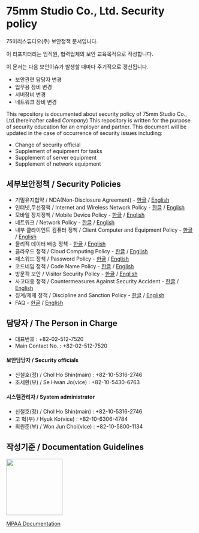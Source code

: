 # 75mm Studio Co., Ltd. Security policy

75미리스튜디오(주) 보안정책 문서입니다.

이 리포지터리는 임직원, 협력업체의 보안 교육목적으로 작성합니다.

이 문서는 다음 보안이슈가 발생할 때마다 주기적으로 갱신됩니다.
- 보안관련 담당자 변경
- 업무용 장비 변경
- 서버장비 변경
- 네트워크 장비 변경


This repository is documented about security policy of 75mm Studio Co., Ltd.(hereinafter called *Company*) This repository is written for the purpose of security education for an employer and partner. This document will be updated in the case of occurrence of security issues including:
- Change of security official
- Supplement of equipment for tasks
- Supplement of server equipment
- Supplement of network equipment

## 세부보안정책 / Security Policies
- 기밀유지협약 / NDA(Non-Disclosure Agreement) - [한글](docs/nda.md) / [English](docs/nda_eng.md)
- 인터넷,무선정책 / Internet and Wireless Network Policy - [한글](docs/internet.md) / [English](docs/internet_eng.md)
- 모바일 장치정책 / Mobile Device Policy - [한글](docs/mobile.md) / [English](docs/mobile_eng.md)
- 네트워크 / Network Policy - [한글](docs/network.md) / [English](docs/network_eng.md)
- 내부 클라이언트 컴퓨터 정책 / Client Computer and Equipment Policy - [한글](docs/clientpc.md) / [English](docs/clientpc_eng.md)
- 물리적 데이터 배송 정책 - [한글](docs/data_transfer_information.md) / [English](docs/data_transfer_information_eng.md)
- 클라우드 정책 / Cloud Computing Policy - [한글](docs/cloud.md) / [English](docs/cloud_eng.md)
- 패스워드 정책 / Password Policy - [한글](docs/password.md) / [English](docs/password_eng.md)
- 코드네임 정책 / Code Name Policy - [한글](docs/codename.md) / [English](docs/codename_eng.md)
- 방문객 보안 / Visitor Security Policy - [한글](docs/guest.md) / [English](docs/guest_eng.md)
- 사고대응 정책 / Countermeasures Against Security Accident - [한글](docs/security_incident_response.md) / [English](docs/security_incident_response_eng.md)
- 징계/제재 정책 / Discipline and Sanction Policy - [한글](docs/security_disciplinary_action.md) / [English](docs/security_disciplinary_action_eng.md)
- FAQ - [한글](docs/qna.md) / [English](docs/qna_eng.md)

## 담당자 / The Person in Charge
- 대표번호 : +82-02-512-7520
- Main Contact No. : +82-02-512-7520

#### 보안담당자 / Security officials
- 신철호(정) / Chol Ho Shin(main) : +82-10-5316-2746
- 조세환(부) / Se Hwan Jo(vice) : +82-10-5430-6763

#### 시스템관리자 / System administrator
- 신철호(정) / Chol Ho Shin(main) : +82-10-5316-2746
- 고 혁(부) / Hyuk Ko(vice) : +82-10-6306-4784
- 최원준(부) / Won Jun Choi(vice) : +82-10-5800-1134

## 작성기준 / Documentation Guidelines
<img src="https://upload.wikimedia.org/wikipedia/commons/5/57/MPAA.jpg" width="150">

[MPAA Documentation](https://www.mpaa.org/what-we-do/advancing-creativity/additional-resources/#content-protection-best-practices)
